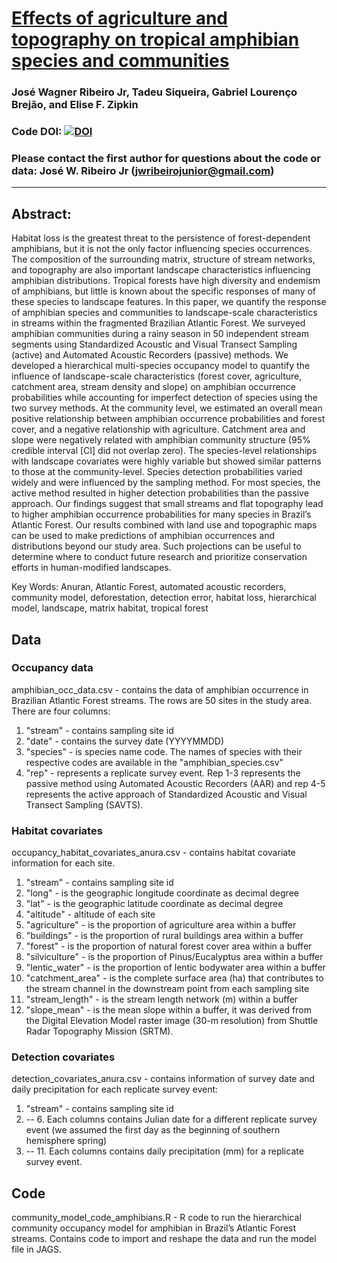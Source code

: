 # [Effects of agriculture and topography on tropical amphibian species and communities](https://doi.org/10.1002/eap.1741)

### José Wagner Ribeiro Jr, Tadeu Siqueira, Gabriel Lourenço Brejão, and Elise F. Zipkin

### Code DOI: [![DOI](https://zenodo.org/badge/DOI/10.5281/zenodo.1218018.svg)](https://doi.org/10.5281/zenodo.1218018)

### Please contact the first author for questions about the code or data: José W. Ribeiro Jr (jwribeirojunior@gmail.com)
__________________________________________________________________________________________________________________________________________
## Abstract:
Habitat loss is the greatest threat to the persistence of forest-dependent amphibians, but it is not the only factor influencing species occurrences. The composition of the surrounding matrix, structure of stream networks, and topography are also important landscape characteristics influencing amphibian distributions. Tropical forests have high diversity and endemism of amphibians, but little is known about the specific responses of many of these species to landscape features. In this paper, we quantify the response of amphibian species and communities to landscape-scale characteristics in streams within the fragmented Brazilian Atlantic Forest. We surveyed amphibian communities during a rainy season in 50 independent stream segments using Standardized Acoustic and Visual Transect Sampling (active) and Automated Acoustic Recorders (passive) methods. We developed a hierarchical multi-species occupancy model to quantify the influence of landscape-scale characteristics (forest cover, agriculture, catchment area, stream density and slope) on amphibian occurrence probabilities while accounting for imperfect detection of species using the two survey methods. At the community level, we estimated an overall mean positive relationship between amphibian occurrence probabilities and forest cover, and a negative relationship with agriculture. Catchment area and slope were negatively related with amphibian community structure (95% credible interval [CI] did not overlap zero). The species-level relationships with landscape covariates were highly variable but showed similar patterns to those at the community-level. Species detection probabilities varied widely and were influenced by the sampling method. For most species, the active method resulted in higher detection probabilities than the passive approach. Our findings suggest that small streams and flat topography lead to higher amphibian occurrence probabilities for many species in Brazil’s Atlantic Forest. Our results combined with land use and topographic maps can be used to make predictions of amphibian occurrences and distributions beyond our study area. Such projections can be useful to determine where to conduct future research and prioritize conservation efforts in human-modified landscapes.

Key Words: Anuran, Atlantic Forest, automated acoustic recorders, community model, deforestation, detection error, habitat loss, hierarchical model, landscape, matrix habitat, tropical forest

## Data
### Occupancy data

amphibian_occ_data.csv - contains the data of amphibian occurrence in Brazilian Atlantic Forest streams. The rows are 50 sites in the study area. There are four columns: 
1. "stream" - contains sampling site id
2. "date" - contains the survey date (YYYYMMDD)
3. "species" - is species name code. The names of species with their respective codes are available in the "amphibian_species.csv"
4. "rep" - represents a replicate survey event. Rep 1-3 represents the passive method using Automated Acoustic Recorders (AAR) and rep 4-5 represents the active approach of Standardized Acoustic and Visual Transect Sampling (SAVTS).

### Habitat covariates
occupancy_habitat_covariates_anura.csv - contains habitat covariate information for each site. 
1. "stream" - contains sampling site id
2. "long" - is the geographic longitude coordinate as decimal degree
3. "lat" - is the geographic latitude coordinate as decimal degree
4. "altitude" - altitude of each site
5. "agriculture" - is the proportion of agriculture area within a buffer
6. "buildings" - is the proportion of rural buildings area within a buffer
7. "forest" - is the proportion of natural forest cover area within a buffer
8. "silviculture" - is the proportion of Pinus/Eucalyptus area within a buffer
9. "lentic_water" - is the proportion of lentic bodywater area within a buffer
10. "catchment_area" - is the complete surface area (ha) that contributes to the stream channel in the downstream point from each sampling site
11.	"stream_length" - is the stream length network (m) within a buffer
12.	"slope_mean" - is the mean slope within a buffer, it was derived from the Digital Elevation Model raster image (30-m resolution) from Shuttle Radar Topography Mission (SRTM).

### Detection covariates
detection_covariates_anura.csv - contains information of survey date and daily precipitation for each replicate survey event: 
1. "stream" - contains sampling site id
2. -- 6. Each columns contains Julian date for a different replicate survey event (we assumed the first day as the beginning of southern hemisphere spring)
7. -- 11. Each columns contains daily precipitation (mm) for a replicate survey event.

## Code
community_model_code_amphibians.R - R code to run the hierarchical community occupancy model for amphibian in Brazil’s Atlantic Forest streams. Contains code to import and reshape the data and run the model file in JAGS.
